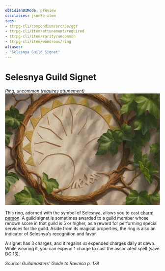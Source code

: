 ```yaml
---
obsidianUIMode: preview
cssclasses: json5e-item
tags:
- ttrpg-cli/compendium/src/5e/ggr
- ttrpg-cli/item/attunement/required
- ttrpg-cli/item/rarity/uncommon
- ttrpg-cli/item/wondrous/ring
aliases: 
- "Selesnya Guild Signet"
---
```

# Selesnya Guild Signet
*Ring, uncommon (requires attunement)*  
![](Інструменти%20ДМ/CLI/items/img/selesnya-guild-signet.webp#right)


This ring, adorned with the symbol of Selesnya, allows you to cast [charm person](Інструменти%20ДМ/CLI/spells/charm-person-xphb.md). A guild signet is sometimes awarded to a guild member whose renown score in that guild is 5 or higher, as a reward for performing special services for the guild. Aside from its magical properties, the ring is also an indicator of Selesnya's recognition and favor.

A signet has 3 charges, and it regains `d3` expended charges daily at dawn. While wearing it, you can expend 1 charge to cast the associated spell (save DC 13).

*Source: Guildmasters' Guide to Ravnica p. 178*